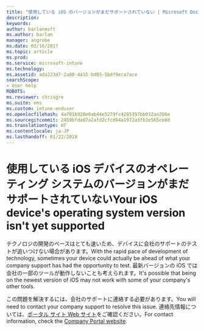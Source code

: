 ```yaml
---
title: "使用している iOS のバージョンがまだサポートされていない | Microsoft Docs"
description: 
keywords: 
author: barlanmsft
ms.author: barlan
manager: angrobe
ms.date: 03/16/2017
ms.topic: article
ms.prod: 
ms.service: microsoft-intune
ms.technology: 
ms.assetid: ada223d7-2a80-4415-bd85-5bdf9eca7ace
searchScope:
- User help
ROBOTS: 
ms.reviewer: chrisgre
ms.suite: ems
ms.custom: intune-enduser
ms.openlocfilehash: 4a701b920e0ab44e5279fc4205397bb032ae208e
ms.sourcegitcommit: 2459bfda07a2afd2cfcd94a1972a3fb2e565ce8d
ms.translationtype: HT
ms.contentlocale: ja-JP
ms.lasthandoff: 01/22/2018
---
```

# <a name="your-ios-devices-operating-system-version-isnt-yet-supported"></a><span data-ttu-id="6019a-102">使用している iOS デバイスのオペレーティング システムのバージョンがまだサポートされていない</span><span class="sxs-lookup"><span data-stu-id="6019a-102">Your iOS device's operating system version isn't yet supported</span></span>

<span data-ttu-id="6019a-103">テクノロジの開発のペースはとても速いため、デバイスに会社のサポートのテストが追いつけない場合があります。</span><span class="sxs-lookup"><span data-stu-id="6019a-103">With the rapid pace of development of technology, sometimes your device could actually be ahead of what your company support has had the opportunity to test.</span></span> <span data-ttu-id="6019a-104">最新バージョンの iOS では会社の一部のツールが動作しないことも考えられます。</span><span class="sxs-lookup"><span data-stu-id="6019a-104">It's possible that being on the newest version of iOS may not work with some of your company's other tools.</span></span>

<span data-ttu-id="6019a-105">この問題を解決するには、会社のサポートに連絡する必要があります。</span><span class="sxs-lookup"><span data-stu-id="6019a-105">You will need to contact your company support to resolve this issue.</span></span> <span data-ttu-id="6019a-106">連絡先情報については、[ポータル サイト Web サイト](https://portal.manage.microsoft.com#HelpDeskDialog)をご確認ください。</span><span class="sxs-lookup"><span data-stu-id="6019a-106">For contact information, check the [Company Portal website](https://portal.manage.microsoft.com#HelpDeskDialog).</span></span>
